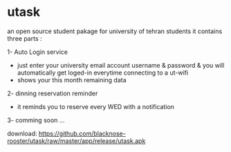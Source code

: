 # utask
an open source student pakage for university of tehran students
it contains three parts :

1- Auto Login service 
- just enter your university email account username & password & you will automatically get loged-in everytime connecting to a ut-wifi
- shows your this month remaining data

2- dinning reservation reminder
- it reminds you to reserve every WED with a notification

3- comming soon ...

download:
https://github.com/blacknose-rooster/utask/raw/master/app/release/utask.apk

